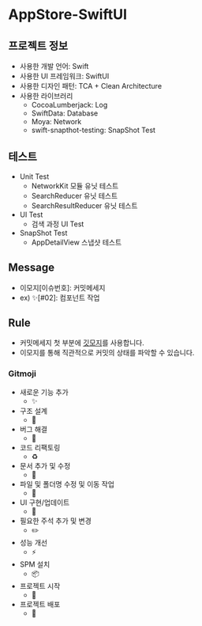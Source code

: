 # AppStore-SwiftUI

## 프로젝트 정보
- 사용한 개발 언어: Swift
- 사용한 UI 프레임워크: SwiftUI
- 사용한 디자인 패턴: TCA + Clean Architecture
- 사용한 라이브러리
    - CocoaLumberjack: Log
    - SwiftData: Database 
    - Moya: Network 
    - swift-snapthot-testing: SnapShot Test

## 테스트
- Unit Test
    - NetworkKit 모듈 유닛 테스트
    - SearchReducer 유닛 테스트
    - SearchResultReducer 유닛 테스트
- UI Test
    - 검색 과정 UI Test
- SnapShot Test
    - AppDetailView 스냅샷 테스트

## Message
- 이모지[이슈번호]: 커밋메세지
- ex) ✨[#02]: 컴포넌트 작업

## Rule
- 커밋메세지 첫 부분에 [깃모지](https://gitmoji.dev/)를 사용합니다.
- 이모지를 통해 직관적으로 커밋의 상태를 파악할 수 있습니다.

### Gitmoji
- 새로운 기능 추가
    - ✨
- 구조 설계
    - 🧱
- 버그 해결
    - 🐛
- 코드 리팩토링
    - ♻️
- 문서 추가 및 수정
    - 📝
- 파일 및 폴더명 수정 및 이동 작업
    - 🚚
- UI 구현/업데이트
    - 💄
- 필요한 주석 추가 및 변경
    - ✏️
- 성능 개선
    - ⚡️
- SPM 설치
    - 📦
- 프로젝트 시작
    - 🚀
- 프로젝트 배포
    - 🎉
